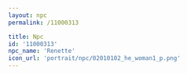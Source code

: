 ```yaml
---
layout: npc
permalink: /11000313

title: Npc
id: '11000313'
npc_name: 'Renette'
icon_url: 'portrait/npc/02010102_he_woman1_p.png'
---
```

